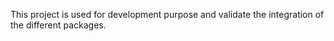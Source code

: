This project is used for development purpose and validate the integration of the different packages.
